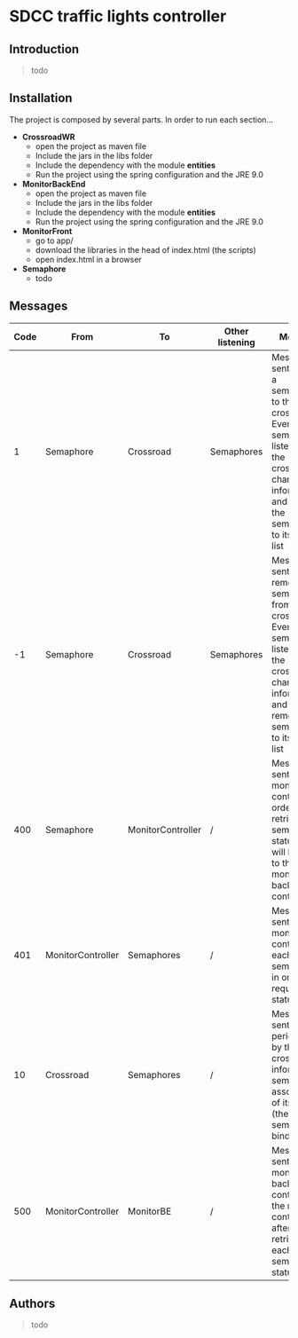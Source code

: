 # SDCC traffic lights controller

## Introduction

>todo

## Installation

The project is composed by several parts. In order to run each section...
* __CrossroadWR__ 
    * open the project as maven file
    * Include the jars in the libs folder
    * Include the dependency with the module __entities__
    * Run the project using the spring configuration and the JRE 9.0
* __MonitorBackEnd__
    * open the project as maven file
    * Include the jars in the libs folder
    * Include the dependency with the module __entities__
    * Run the project using the spring configuration and the JRE 9.0
* __MonitorFront__
    * go to app/
    * download the libraries in the head of index.html (the scripts)
    * open index.html in a browser
* __Semaphore__
    * todo


## Messages

Code | From | To | Other listening | Meaning
--- | --- | --- | --- | --- 
1 | Semaphore | Crossroad | Semaphores | Message sent to add a semaphore to the crossroad. Every other semaphore listening on the crossroad channel is informed and can add the semaphore to its own list
-1 | Semaphore | Crossroad | Semaphores| Message sent to remove a semaphore from a crossroad.  Every other semaphore listening on the crossroad channel is informed and can remove the semaphore to its own list
400 | Semaphore | MonitorController | / | Message sent to the monitor controller in order to retrieve the semaphore status (that will be send to the monitor back end controller) 
401 | MonitorController | Semaphores | / | Message sent by the monitor controller to each semaphore in order to request its status
10 | Crossroad | Semaphores | / | Message sent periodically by the crossroad to inform each semaphore associated of its status (the semaphores binded)
500 | MonitorController | MonitorBE | / | Message sent to the monitor back end controller by the monitor controller after the retrieving of each semaphore’s status


## Authors

> todo
